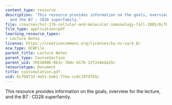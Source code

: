 ```yaml
---
content_type: resource
description: 'This resource provides information on the goals, overview for the lecture,
  and the B7 : CD28 superfamily.'
file: /courses/hst-176-cellular-and-molecular-immunology-fall-2005/6cfb87324e51ba617feacc6c197d7b5c_costimulation.pdf
file_type: application/pdf
learning_resource_types:
- Lecture Notes
license: https://creativecommons.org/licenses/by-nc-sa/4.0/
ocw_type: OCWFile
parent_title: Lecture Notes
parent_type: CourseSection
parent_uid: 70516006-6b3c-70dc-617b-15f2e4eda35c
resourcetype: Document
title: costimulation.pdf
uid: 6cfb8732-4e51-ba61-7fea-cc6c197d7b5c
---
```

This resource provides information on the goals, overview for the lecture, and the B7 : CD28 superfamily.